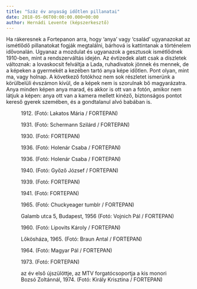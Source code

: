 ```yaml
---
title: "Száz év anyaság időtlen pillanatai"
date: 2018-05-06T00:00:00.000+00:00
author: Hernádi Levente (képszerkesztő)
---
```


Ha rákeresnek a Fortepanon arra, hogy ‘anya’ vagy ‘család’ ugyanazokat az ismétlődő pillanatokat fogják megtalálni, bárhová is kattintanak a történelem idővonalán. Ugyanaz a mozdulat és ugyanazok a gesztusok ismétlődnek 1910-ben, mint a rendszerváltás idején. Az évtizedek alatt csak a díszletek változnak: a lovaskocsit felváltja a Lada, ruhadivatok jönnek és mennek, de a képeken a gyermekét a kezében tartó anya képe időtlen. Pont olyan, mint ma, vagy holnap. A következő fotókhoz nem sok részletet ismerünk a körülbelüli évszámon kívül, de a képek nem is szorulnak bő magyarázatra. Anya minden képen anya marad, és akkor is ott van a fotón, amikor nem látjuk a képen: anya ott van a kamera mellett kinéző, biztonságos pontot kereső gyerek szemében, és a gondtalanul alvó babában is.

<figure>
<img src="/images/19987649_605035f981f0516515ea60504357b16d_wm.jpg" alt="" />
<figcaption>1912. (Fotó: Lakatos Mária / FORTEPAN)</figcaption>
</figure>

<figure>
<img src="/images/19987637_9f380ee8edffa4bd4ae5a0683c55525c_wm.jpg" alt="" />
<figcaption>1931. (Fotó: Schermann Szilárd / FORTEPAN)</figcaption>
</figure>

<figure>
<img src="/images/19987647_08190b1e170b75abf03b9ac74e3552d1_wm.jpg" alt="" />
<figcaption>1930. (Fotó: FORTEPAN)</figcaption>
</figure>

<figure>
<img src="/images/19987639_667dbe1388bbfe4239160590383c44b0_wm.jpg" alt="" />
<figcaption>1936. (Fotó: Holenár Csaba / FORTEPAN)</figcaption>
</figure>

<figure>
<img src="/images/19987635_ec04b0293ed697cbb96cf2a54a935dc1_wm.jpg" alt="" />
<figcaption>1936. (Fotó: Holenár Csaba / FORTEPAN)</figcaption>
</figure>

<figure>
<img src="/images/19987629_a768dd80a68a41bdaf81f0fd4c40b9d1_wm.jpg" alt="" />
<figcaption>1940. (Fotó: Győző József / FORTEPAN)</figcaption>
</figure>

<figure>
<img src="/images/19987623_b57a18df730e026a33430f0ea67ceb1a_wm.jpg" alt="" />
<figcaption>1939. (Fotó: FORTEPAN)</figcaption>
</figure>

<figure>
<img src="/images/19987645_287cdf8af0543e079b8504ad08acf216_wm.jpg" alt="" />
<figcaption>1941. (Fotó: FORTEPAN)</figcaption>
</figure>

<figure>
<img src="/images/19988125_52801cf43fddf9e8beb7ef05d784f0ae_wm.jpg" alt="" />
<figcaption>1965. (Fotó: Chuckyeager tumblr / FORTEPAN)</figcaption>
</figure>

<figure>
<img src="/images/19987625_841a109653ebc9510f1ca7ecc267dac3_wm.jpg" alt="" />
<figcaption>Galamb utca 5, Budapest, 1956 (Fotó: Vojnich Pál / FORTEPAN)</figcaption>
</figure>

<figure>
<img src="/images/19987627_94dd209ec5668eb61ffe4e50904e449c_wm.jpg" alt="" />
<figcaption>1960. (Fotó: Lipovits Károly / FORTEPAN)</figcaption>
</figure>

<figure>
<img src="/images/19987633_21e03038bfee67de449f2f595fe3c106_wm.jpg" alt="" />
<figcaption>Lőkösháza, 1965. (Fotó: Braun Antal / FORTEPAN)</figcaption>
</figure>

<figure>
<img src="/images/19987617_cd30ea5197ac09f40d4b4b16c9cced38_wm.jpg" alt="" />
<figcaption>1964. (Fotó: Magyar Pál / FORTEPAN)</figcaption>
</figure>

<figure>
<img src="/images/19987651_8e3f28f6984e789769a5f4ca69106c84_wm.jpg" alt="" />
<figcaption>1973. (Fotó: FORTEPAN)</figcaption>
</figure>

<figure>
<img src="/images/19987643_6f2142233689fe192413c965a245b9e4_wm.jpg" alt="" />
<figcaption>az év első újszülöttje, az MTV forgatócsoportja a kis monori Bozsó Zoltánnál, 1974. (Fotó: Király Krisztina / FORTEPAN)</figcaption>
</figure>
